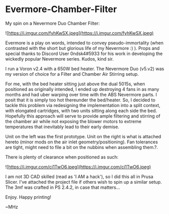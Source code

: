 # Evermore-Chamber-Filter
My spin on a Nevermore Duo Chamber Filter:

![https://i.imgur.com/fyhKwSX.jpeg](https://i.imgur.com/fyhKwSX.jpeg)

Evermore is a play on words, intended to convey pseudo-immortality (when contrasted with the short but glorious life of my Nevermore :) ). Props and special thanks to Discord User 0ndsk4#5933 for his work in developing the wickedly popular Nevermore series. Kudos, kind sir.

I run a Voron v2.4 with a 650W bed heater. The Nevermore Duo (v5.v2) was my version of choice for a Filter and Chamber Air Stirring setup.

For me, with the bed heater sitting just above the dual 5015s, when positioned as originally intended, I ended up destroying 4 fans in as many months and had uber warping over time with the ABS Nevermore parts. I posit that it is simply too hot thereunder the bed/heater. So, I decided to tackle this problem via redesigning the implementation into a split context, with elongated cartridges, with two units sitting along each side the bed. Hopefully this approach will serve to provide ample filtering and stirring of the chamber air while not exposing the blower motors to extreme temperatures that inevitably lead to their early demise.

Unit on the left was the first prototype. Unit on the right is what is attached hereto (minor mods on the air inlet geometry/positioning). Fan tolerances are tight, might need to file a bit on the nubbins when assembling them.?.

There is plenty of clearance when positioned as such:

![https://i.imgur.com/ci1TwO6.jpeg](https://i.imgur.com/ci1TwO6.jpeg)

I am not 3D CAD skilled (read as 'I AM a hack'), so I did this all in Prusa Slicer. I've attached the project file if others wish to spin up a similar setup. The 3mf was crafted in PS 2.4.2, in case that matters…

Enjoy.  Happy printing!

~MHz
